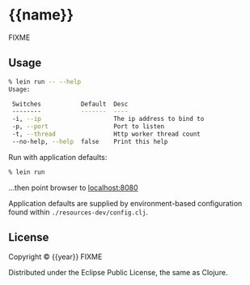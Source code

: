 # {{name}}

FIXME

## Usage

```bash
% lein run -- --help
Usage:

 Switches           Default  Desc
 --------           -------  ----
 -i, --ip                    The ip address to bind to
 -p, --port                  Port to listen
 -t, --thread                Http worker thread count
 --no-help, --help  false    Print this help
```

Run with application defaults:

```bash
% lein run
```
...then point browser to [localhost:8080](http://localhost:8080)

Application defaults are supplied by environment-based configuration
found within `./resources-dev/config.clj`.

## License

Copyright © {{year}} FIXME

Distributed under the Eclipse Public License, the same as Clojure.
